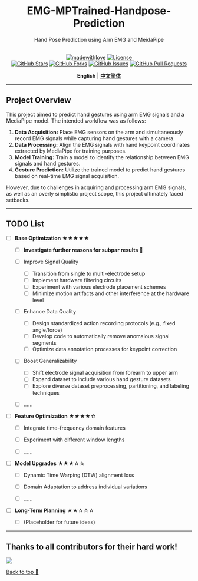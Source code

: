 <div align="center">

<h1>EMG-MPTrained-Handpose-Prediction</h1>
Hand Pose Prediction using Arm EMG and MeidaPipe<br>
<br>

[![madewithlove](https://img.shields.io/badge/made_with-%E2%9D%A4-red?style=for-the-badge&labelColor=orange)](https://github.com/TurkeyC/EMG-MPTrained-Handpose-Prediction) [![License](https://img.shields.io/badge/LICENSE-MIT-green.svg?style=for-the-badge)](https://github.com/TurkeyC/EMG-MPTrained-Handpose-Prediction/blob/master/LICENSE)<br>
[![GitHub Stars](https://img.shields.io/github/stars/TurkeyC/EMG-MPTrained-Handpose-Prediction.svg)](https://github.com/TurkeyC/EMG-MPTrained-Handpose-Prediction/stargazers) [![GitHub Forks](https://img.shields.io/github/forks/TurkeyC/EMG-MPTrained-Handpose-Prediction.svg)](https://github.com/TurkeyC/EMG-MPTrained-Handpose-Prediction/network)  [![GitHub Issues](https://img.shields.io/github/issues/TurkeyC/EMG-MPTrained-Handpose-Prediction.svg)](https://github.com/TurkeyC/EMG-MPTrained-Handpose-Prediction/issues) [![GitHub Pull Requests](https://img.shields.io/github/issues-pr/TurkeyC/EMG-MPTrained-Handpose-Prediction.svg)](https://github.com/TurkeyC/EMG-MPTrained-Handpose-Prediction/pulls)<br>

**English** | [**中文简体**](README_zh.md)
</div>

---

## Project Overview

This project aimed to predict hand gestures using arm EMG signals and a MediaPipe model. The intended workflow was as follows:

1. **Data Acquisition:** Place EMG sensors on the arm and simultaneously record EMG signals while capturing hand gestures with a camera. 
2. **Data Processing:** Align the EMG signals with hand keypoint coordinates extracted by MediaPipe for training purposes.
3. **Model Training:** Train a model to identify the relationship between EMG signals and hand gestures.
4. **Gesture Prediction:** Utilize the trained model to predict hand gestures based on real-time EMG signal acquisition.

However, due to challenges in acquiring and processing arm EMG signals, as well as an overly simplistic project scope, this project ultimately faced setbacks.  

---

## TODO List

- [ ] **Base Optimization** ★★★★★

  - [ ] **Investigate further reasons for subpar results** 🤔
  - [ ] Improve Signal Quality
      - [ ] Transition from single to multi-electrode setup
      - [ ] Implement hardware filtering circuits
      - [ ] Experiment with various electrode placement schemes
      - [ ] Minimize motion artifacts and other interference at the hardware level
  - [ ] Enhance Data Quality
      - [ ] Design standardized action recording protocols (e.g., fixed angle/force)
      - [ ] Develop code to automatically remove anomalous signal segments
      - [ ] Optimize data annotation processes for keypoint correction

  - [ ] Boost Generalizability
      - [ ] Shift electrode signal acquisition from forearm to upper arm
      - [ ] Expand dataset to include various hand gesture datasets
      - [ ] Explore diverse dataset preprocessing, partitioning, and labeling techniques

  - [ ] ……

      

- [ ] **Feature Optimization** ★★★★☆

  - [ ] Integrate time-frequency domain features 
  
  - [ ] Experiment with different window lengths
  
  - [ ] ……
  
  
  
- [ ] **Model Upgrades** ★★★☆☆

  - [ ] Dynamic Time Warping (DTW) alignment loss
  - [ ] Domain Adaptation to address individual variations
  - [ ] ……



- [ ] **Long-Term Planning** ★★☆☆☆
  - [ ] (Placeholder for future ideas)



---

## Thanks to all contributors for their hard work!

<a href="https://github.com/TurkeyC/EMG-MPTrained-Handpose-Prediction/graphs/contributors" target="_blank">
  <img src="https://contrib.rocks/image?repo=TurkeyC/EMG-MPTrained-Handpose-Prediction" />
</a>

[Back to top 🚀](https://github.com/TurkeyC/EMG-MPTrained-Handpose-Prediction?tab=readme-ov-file#readme)
